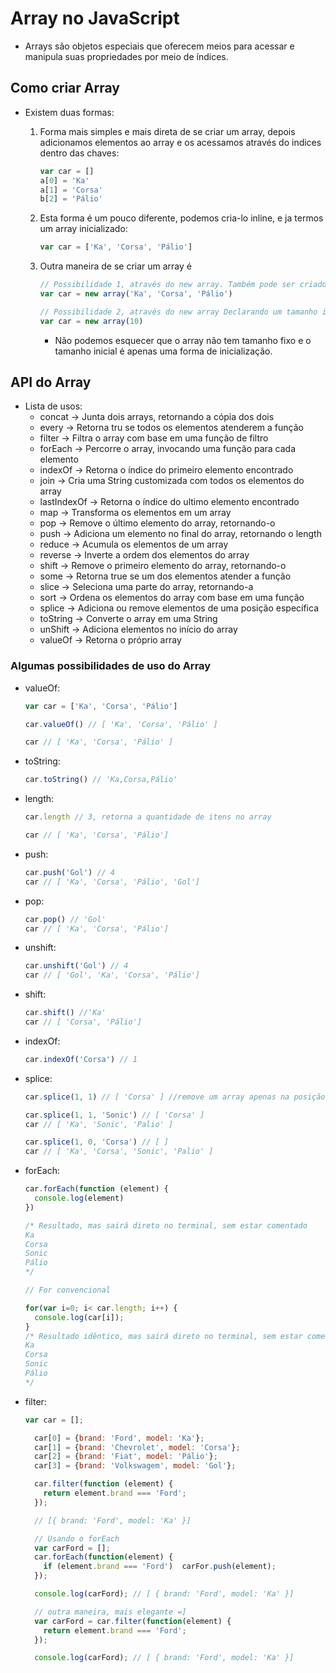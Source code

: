 # Array no JavaScript

- Arrays são objetos especiais que oferecem meios para acessar e manipula suas propriedades por meio de índices.

## Como criar Array

- Existem duas formas:

  1. Forma mais simples e mais direta de se criar um array, depois adicionamos elementos ao array e os acessamos através do indices dentro das chaves:
     ```js
     var car = []
     a[0] = 'Ka'
     a[1] = 'Corsa'
     b[2] = 'Pálio'
     ```
  2. Esta forma é um pouco diferente, podemos cria-lo inline, e ja termos um array inicializado:
     ```js
     var car = ['Ka', 'Corsa', 'Pálio']
     ```
  3. Outra maneira de se criar um array é

     ```js
     // Possibilidade 1, através do new array. Também pode ser criado inline.
     var car = new array('Ka', 'Corsa', 'Pálio')

     // Possibilidade 2, através do new array Declarando um tamanho inicial para o array, mas inicia com os indices vazios.
     var car = new array(10)
     ```

     - Não podemos esquecer que o array não tem tamanho fixo e o tamanho inicial é apenas uma forma de inicialização.

## API do Array

- Lista de usos:
  - concat -> Junta dois arrays, retornando a cópia dos dois
  - every -> Retorna tru se todos os elementos atenderem a função
  - filter -> Filtra o array com base em uma função de filtro
  - forEach -> Percorre o array, invocando uma função para cada elemento
  - indexOf -> Retorna o índice do primeiro elemento encontrado
  - join -> Cria uma String customizada com todos os elementos do array
  - lastIndexOf -> Retorna o índice do ultimo elemento encontrado
  - map -> Transforma os elementos em um array
  - pop -> Remove o último elemento do array, retornando-o
  - push -> Adiciona um elemento no final do array, retornando o length
  - reduce -> Acumula os elementos de um array
  - reverse -> Inverte a ordem dos elementos do array
  - shift -> Remove o primeiro elemento do array, retornando-o
  - some -> Retorna true se um dos elementos atender a função
  - slice -> Seleciona uma parte do array, retornando-a
  - sort -> Ordena os elementos do array com base em uma função
  - splice -> Adiciona ou remove elementos de uma posição específica
  - toString -> Converte o array em uma String
  - unShift -> Adiciona elementos no início do array
  - valueOf -> Retorna o próprio array

### Algumas possibilidades de uso do Array

- valueOf:

  ```js
  var car = ['Ka', 'Corsa', 'Pálio']

  car.valueOf() // [ 'Ka', 'Corsa', 'Pálio' ]

  car // [ 'Ka', 'Corsa', 'Pálio' ]
  ```

- toString:

  ```js
  car.toString() // 'Ka,Corsa,Pálio'
  ```

- length:

  ```js
  car.length // 3, retorna a quantidade de itens no array

  car // [ 'Ka', 'Corsa', 'Pálio']
  ```

- push:
  ```js
  car.push('Gol') // 4
  car // [ 'Ka', 'Corsa', 'Pálio', 'Gol']
  ```
- pop:
  ```js
  car.pop() // 'Gol'
  car // [ 'Ka', 'Corsa', 'Pálio']
  ```
- unshift:
  ```js
  car.unshift('Gol') // 4
  car // [ 'Gol', 'Ka', 'Corsa', 'Pálio']
  ```
- shift:
  ```js
  car.shift() //'Ka'
  car // [ 'Corsa', 'Pálio']
  ```
- indexOf:
  ```js
  car.indexOf('Corsa') // 1
  ```
- splice:

  ```js
  car.splice(1, 1) // [ 'Corsa' ] //remove um array apenas na posição 1 ex.: car.splice(posição, quantidade)

  car.splice(1, 1, 'Sonic') // [ 'Corsa' ]
  car // [ 'Ka', 'Sonic', 'Palio' ]

  car.splice(1, 0, 'Corsa') // [ ]
  car // [ 'Ka', 'Corsa', 'Sonic', 'Palio' ]
  ```

- forEach:
    ```js
    car.forEach(function (element) {
      console.log(element)
    })

    /* Resultado, mas sairá direto no terminal, sem estar comentado
    Ka
    Corsa
    Sonic
    Pálio
    */

    // For convencional

    for(var i=0; i< car.length; i++) {
      console.log(car[i]);
    }
    /* Resultado idêntico, mas sairá direto no terminal, sem estar comentado
    Ka
    Corsa
    Sonic
    Pálio
    */
  ```
- filter:
    ```js
    var car = [];

      car[0] = {brand: 'Ford', model: 'Ka'};
      car[1] = {brand: 'Chevrolet', model: 'Corsa'};
      car[2] = {brand: 'Fiat', model: 'Pálio'};
      car[3] = {brand: 'Volkswagem', model: 'Gol'};

      car.filter(function (element) {
        return element.brand === 'Ford';
      });

      // [{ brand: 'Ford', model: 'Ka' }]

      // Usando o forEach
      var carFord = [];
      car.forEach(function(element) {
        if (element.brand === 'Ford')  carFor.push(element);
      });

      console.log(carFord); // [ { brand: 'Ford', model: 'Ka' }]

      // outra maneira, mais elegante =]
      var carFord = car.filter(function(element) {
        return element.brand === 'Ford';
      });

      console.log(carFord); // [ { brand: 'Ford', model: 'Ka' }]
    ```
